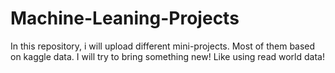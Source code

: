 # Machine-Leaning-Projects
 In this repository, i will upload different mini-projects. Most of them based on kaggle data. I will try to bring something new! Like using read world data!